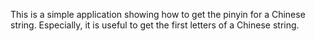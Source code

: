 This is a simple application showing how to get the pinyin for a Chinese string. Especially, it is useful to get the first letters of a Chinese string.
